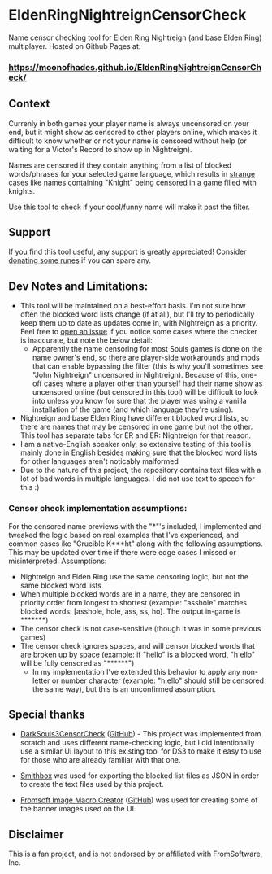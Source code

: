 # EldenRingNightreignCensorCheck

Name censor checking tool for Elden Ring Nightreign (and base Elden Ring) multiplayer. Hosted on Github Pages at:

### https://moonofhades.github.io/EldenRingNightreignCensorCheck/

## Context

Currenly in both games your player name is always uncensored on your end, but it might show as censored to other players online, which makes it difficult to know whether or not your name is censored without help (or waiting for a Victor's Record to show up in Nightreign).

Names are censored if they contain anything from a list of blocked words/phrases for your selected game language, which results in [strange cases](https://en.wikipedia.org/wiki/Scunthorpe_problem) like names containing "Knight" being censored in a game filled with knights.

Use this tool to check if your cool/funny name will make it past the filter.

## Support

If you find this tool useful, any support is greatly appreciated! Consider [donating some runes](https://ko-fi.com/moonofhades) if you can spare any.

## Dev Notes and Limitations:

- This tool will be maintained on a best-effort basis. I'm not sure how often the blocked word lists change (if at all), but I'll try to periodically keep them up to date as updates come in, with Nightreign as a priority. Feel free to [open an issue](https://github.com/MoonOfHades/EldenRingNightreignCensorCheck/issues) if you notice some cases where the checker is inaccurate, but note the below detail:
  - Apparently the name censoring for most Souls games is done on the name owner's end, so there are player-side workarounds and mods that can enable bypassing the filter (this is why you'll sometimes see "John Nightreign" uncensored in Nightreign). Because of this, one-off cases where a player other than yourself had their name show as uncensored online (but censored in this tool) will be difficult to look into unless you know for sure that the player was using a vanilla installation of the game (and which language they're using).
- Nightreign and base Elden Ring have different blocked word lists, so there are names that may be censored in one game but not the other. This tool has separate tabs for ER and ER: Nightreign for that reason.
- I am a native-English speaker only, so extensive testing of this tool is mainly done in English besides making sure that the blocked word lists for other languages aren't noticably malformed
- Due to the nature of this project, the repository contains text files with a lot of bad words in multiple languages. I did not use text to speech for this :)

### Censor check implementation assumptions:

For the censored name previews with the "\*"'s included, I implemented and tweaked the logic based on real examples that I've experienced, and common cases ike "Crucible K\*\*\*ht" along with the following assumptions. This may be updated over time if there were edge cases I missed or misinterpreted. Assumptions:

- Nightreign and Elden Ring use the same censoring logic, but not the same blocked word lists
- When multiple blocked words are in a name, they are censored in priority order from longest to shortest (example: "asshole" matches blocked words: [asshole, hole, ass, ss, ho]. The output in-game is \*\*\*\*\*\*\*)
- The censor check is not case-sensitive (though it was in some previous games)
- The censor check ignores spaces, and will censor blocked words that are broken up by space (example: if "hello" is a blocked word, "h ello" will be fully censored as "\*\*\*\*\*\*")
  - In my implementation I've extended this behavior to apply any non-letter or number character (example: "h.ello" should still be censored the same way), but this is an unconfirmed assumption.

## Special thanks

- [DarkSouls3CensorCheck](https://omgftw.github.io/DarkSouls3CensorCheck/) ([GitHub](https://github.com/omgftw/DarkSouls3CensorCheck?tab=readme-ov-file)) - This project was implemented from scratch and uses different name-checking logic, but I did intentionally use a similar UI layout to this existing tool for DS3 to make it easy to use for those who are already familiar with that one.

- [Smithbox](https://github.com/vawser/Smithbox) was used for exporting the blocked list files as JSON in order to create the text files used by this project.

- [Fromsoft Image Macro Creator](https://rezuaq.be/new-area/image-creator/) ([GitHub](https://github.com/Sibert-Aerts/sibert-aerts.github.io)) was used for creating some of the banner images used on the UI.

## Disclaimer

This is a fan project, and is not endorsed by or affiliated with FromSoftware, Inc.
